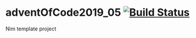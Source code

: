 # adventOfCode2019_05 [![Build Status](https://travis-ci.org/lguzzon-NIM/adventOfCode2019_05.svg?branch=master)](https://travis-ci.org/lguzzon-NIM/adventOfCode2019_05)

Nim template project
